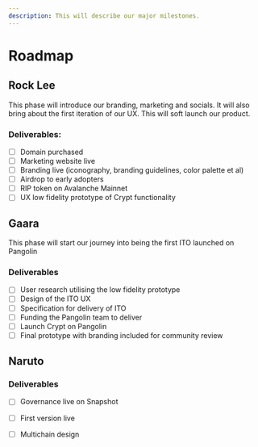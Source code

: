 ```yaml
---
description: This will describe our major milestones.
---
```


# Roadmap

## Rock Lee

This phase will introduce our branding, marketing and socials. It will also bring about the first iteration of our UX. This will soft launch our product.

### Deliverables:

* [ ] Domain purchased
* [ ] Marketing website live
* [ ] Branding live \(iconography, branding guidelines, color palette et al\)
* [ ] Airdrop to early adopters
* [ ] RIP token on Avalanche Mainnet
* [ ] UX low fidelity prototype of Crypt functionality

## Gaara

This phase will start our journey into being the first ITO launched on Pangolin

### Deliverables

* [ ] User research utilising the low fidelity prototype
* [ ] Design of the ITO UX
* [ ] Specification for delivery of ITO
* [ ] Funding the Pangolin team to deliver
* [ ] Launch Crypt on Pangolin
* [ ] Final prototype with branding included for community review

## Naruto

### Deliverables

* [ ] Governance live on Snapshot
* [ ] First version live
* [ ] Multichain design

